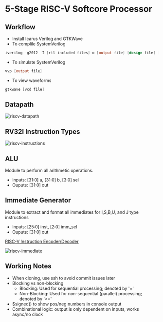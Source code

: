 # 5-Stage RISC-V Softcore Processor
## Workflow
- Install Icarus Verilog and GTKWave
- To complile SystemVerilog
```verilog
iverilog -g2012 -I [rtl included files]-o [output file] [design file] [testbench file] [header file]
```
- To simulate SystemVerilog
```verilog
vvp [output file]
```
- To view waveforms
```verilog
gtkwave [vcd file]
```
## Datapath
![riscv-datapath](https://github.com/user-attachments/assets/b5a85df9-06a7-44b7-8997-de6fa9eff5ad)
## RV32I Instruction Types
![riscv-instructions](https://github.com/user-attachments/assets/aed43d6b-19bf-4b4e-9862-b42efd4b2c5e)
## ALU
Module to perform all arithmetic operations. 
- Inputs: [31:0] a, [31:0] b, [3:0] sel
- Ouputs: [31:0] out
## Immediate Generator
Module to extract and format all immediates for I,S,B,U, and J type instructions
- Inputs: [25:0] inst, [2:0] imm_sel
- Ouputs: [31:0] out

[RISC-V Instruction Encoder/Decoder](https://luplab.gitlab.io/rvcodecjs/)

![riscv-immediate](https://github.com/user-attachments/assets/0b8ba84b-2b19-4ab7-9a12-8d53ac34be0c)
## Working Notes
- When cloning, use ssh to avoid commit issues later
- Blocking vs non-blocking
    - Blocking: Used for sequential processing; denoted by '='
    - Non-Blocking: Used for non-sequential (parallel) processing; denoted by '<='
- $signed() to show pos/neg numbers in console output
- Combinational logic: output is only dependent on inputs, works async/no clock
